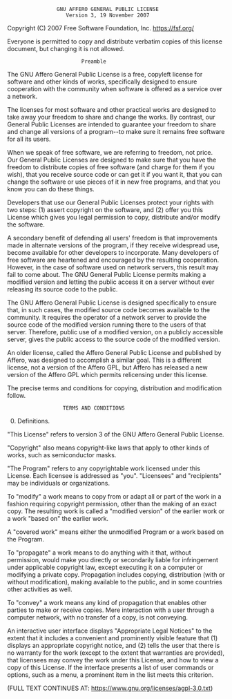                     GNU AFFERO GENERAL PUBLIC LICENSE
                       Version 3, 19 November 2007

 Copyright (C) 2007 Free Software Foundation, Inc.
 <https://fsf.org/>

 Everyone is permitted to copy and distribute verbatim copies
 of this license document, but changing it is not allowed.

                            Preamble

 The GNU Affero General Public License is a free, copyleft license for
 software and other kinds of works, specifically designed to ensure
 cooperation with the community when software is offered as a service
 over a network.

 The licenses for most software and other practical works are designed
 to take away your freedom to share and change the works.  By contrast,
 our General Public Licenses are intended to guarantee your freedom to
 share and change all versions of a program--to make sure it remains free
 software for all its users.

 When we speak of free software, we are referring to freedom, not
 price.  Our General Public Licenses are designed to make sure that you
 have the freedom to distribute copies of free software (and charge for
 them if you wish), that you receive source code or can get it if you
 want it, that you can change the software or use pieces of it in new
 free programs, and that you know you can do these things.

 Developers that use our General Public Licenses protect your rights
 with two steps: (1) assert copyright on the software, and (2) offer
 you this License which gives you legal permission to copy, distribute
 and/or modify the software.

 A secondary benefit of defending all users' freedom is that
 improvements made in alternate versions of the program, if they
 receive widespread use, become available for other developers to
 incorporate.  Many developers of free software are heartened and
 encouraged by the resulting cooperation.  However, in the case of
 software used on network servers, this result may fail to come about.
 The GNU General Public License permits making a modified version and
 letting the public access it on a server without ever releasing its
 source code to the public.

 The GNU Affero General Public License is designed specifically to
 ensure that, in such cases, the modified source code becomes available
 to the community.  It requires the operator of a network server to
 provide the source code of the modified version running there to the
 users of that server.  Therefore, public use of a modified version, on
 a publicly accessible server, gives the public access to the source
 code of the modified version.

 An older license, called the Affero General Public License and
 published by Affero, was designed to accomplish a similar goal.  This
 is a different license, not a version of the Affero GPL, but
 Affero has released a new version of the Affero GPL which permits
 relicensing under this license.

 The precise terms and conditions for copying, distribution and
 modification follow.

                      TERMS AND CONDITIONS

 0. Definitions.

 "This License" refers to version 3 of the GNU Affero General Public License.

 "Copyright" also means copyright-like laws that apply to other kinds of
 works, such as semiconductor masks.

 "The Program" refers to any copyrightable work licensed under this
 License.  Each licensee is addressed as "you".  "Licensees" and
 "recipients" may be individuals or organizations.

 To "modify" a work means to copy from or adapt all or part of the work
 in a fashion requiring copyright permission, other than the making of
 an exact copy.  The resulting work is called a "modified version" of
 the earlier work or a work "based on" the earlier work.

 A "covered work" means either the unmodified Program or a work based
 on the Program.

 To "propagate" a work means to do anything with it that, without
 permission, would make you directly or secondarily liable for
 infringement under applicable copyright law, except executing it on a
 computer or modifying a private copy.  Propagation includes copying,
 distribution (with or without modification), making available to the
 public, and in some countries other activities as well.

 To "convey" a work means any kind of propagation that enables other
 parties to make or receive copies.  Mere interaction with a user
 through a computer network, with no transfer of a copy, is not
 conveying.

 An interactive user interface displays "Appropriate Legal Notices"
 to the extent that it includes a convenient and prominently visible
 feature that (1) displays an appropriate copyright notice, and (2)
 tells the user that there is no warranty for the work (except to the
 extent that warranties are provided), that licensees may convey the
 work under this License, and how to view a copy of this License.  If
 the interface presents a list of user commands or options, such as a
 menu, a prominent item in the list meets this criterion.

 (FULL TEXT CONTINUES AT: https://www.gnu.org/licenses/agpl-3.0.txt)

